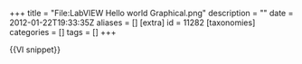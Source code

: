 +++
title = "File:LabVIEW Hello world Graphical.png"
description = ""
date = 2012-01-22T19:33:35Z
aliases = []
[extra]
id = 11282
[taxonomies]
categories = []
tags = []
+++

{{VI snippet}}
